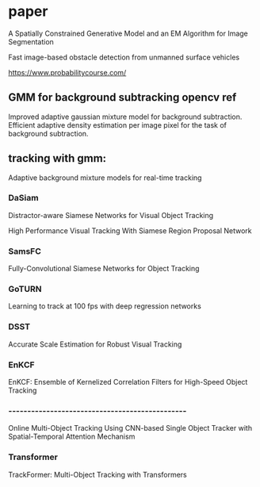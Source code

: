 # paper

A Spatially Constrained Generative Model and an
EM Algorithm for Image Segmentation

Fast image-based obstacle detection from
unmanned surface vehicles

https://www.probabilitycourse.com/

## GMM for background subtracking opencv ref
Improved adaptive gaussian mixture model for background subtraction.
Efficient adaptive density estimation per image pixel for the task of background subtraction.


## tracking with gmm:
Adaptive background mixture models for real-time tracking

### DaSiam

Distractor-aware Siamese Networks for Visual Object Tracking

High Performance Visual Tracking With Siamese Region Proposal Network

### SamsFC
Fully-Convolutional Siamese Networks for Object Tracking

### GoTURN
Learning to track at 100 fps with deep regression networks

### DSST
Accurate Scale Estimation for Robust Visual Tracking

### EnKCF
EnKCF: Ensemble of Kernelized Correlation Filters for High-Speed Object  Tracking
### -----------------------------------------------
Online Multi-Object Tracking Using CNN-based Single Object Tracker with
Spatial-Temporal Attention Mechanism

### Transformer
TrackFormer: Multi-Object Tracking with Transformers

